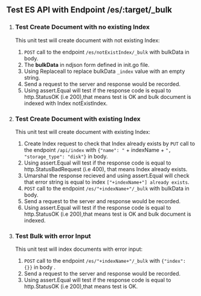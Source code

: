 ## Test ES API with Endpoint /es/:target/_bulk

1. ### Test Create Document with no existing Index
    This unit test will create document with not existing Index:
    1. `POST` call to the endpoint `/es/notExistIndex/_bulk` with bulkData in body.
    2. The **bulkData** in ndjson form defined in init.go file.
    3. Using Replaceall to replace bulkData `_index` value with an empty string. 
    4. Send a request to the server and response would be recorded.
    5. Using assert.Equal will test if the response code is equal to http.StatusOK (i.e 200),that means test is OK and bulk document is indexed with Index notExistIndex.

2. ### Test Create Document with existing Index
    This unit test will create document with existing Index:
    1. Create Index request to check that Index already exists by `PUT` call to the endpoint `/api/index` with `{"name": "` + indexName + `", "storage_type": "disk"}` in  body.
    2. Using assert.Equal will test if the response code is equal to http.StatusBadRequest (i.e 400), that means Index already exists.
    3. Umarshal the response recieved and using assert.Equal will check that error string is equal to index `["+indexName+"] already exists`.
    4. `POST` call to the endpoint `/es/"+indexName+"/_bulk` with bulkData in body.
    5. Send a request to the server and response would be recorded.
    6.  Using assert.Equal will test if the response code is equal to http.StatusOK (i.e 200),that means test is OK and bulk document is indexed.

3. ### Test Bulk with error Input
   This unit test will index documents with error input:
   1. `POST` call to the endpoint `/es/"+indexName+"/_bulk` with `{"index": {}}` in body .
   2. Send a request to the server and response would be recorded.
   3. Using assert.Equal will test if the response code is equal to http.StatusOK (i.e 200),that means test is OK.  
